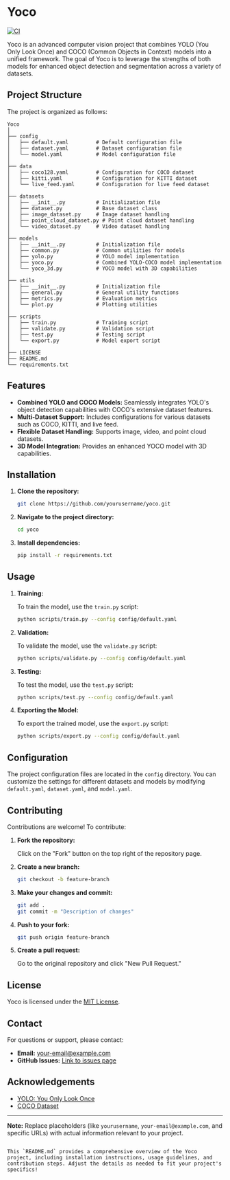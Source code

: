 # Yoco
[![CI](https://github.com/VishwamAI/Yoco/actions/workflows/ci.yml/badge.svg)](https://github.com/VishwamAI/Yoco/actions/workflows/ci.yml)

Yoco is an advanced computer vision project that combines YOLO (You Only Look Once) and COCO (Common Objects in Context) models into a unified framework. The goal of Yoco is to leverage the strengths of both models for enhanced object detection and segmentation across a variety of datasets.

## Project Structure

The project is organized as follows:

```
Yoco
│
├── config
│   ├── default.yaml         # Default configuration file
│   ├── dataset.yaml         # Dataset configuration file
│   └── model.yaml           # Model configuration file
│
├── data
│   ├── coco128.yaml         # Configuration for COCO dataset
│   ├── kitti.yaml           # Configuration for KITTI dataset
│   └── live_feed.yaml       # Configuration for live feed dataset
│
├── datasets
│   ├── __init__.py          # Initialization file
│   ├── dataset.py           # Base dataset class
│   ├── image_dataset.py     # Image dataset handling
│   ├── point_cloud_dataset.py # Point cloud dataset handling
│   └── video_dataset.py     # Video dataset handling
│
├── models
│   ├── __init__.py          # Initialization file
│   ├── common.py            # Common utilities for models
│   ├── yolo.py              # YOLO model implementation
│   ├── yoco.py              # Combined YOLO-COCO model implementation
│   └── yoco_3d.py           # YOCO model with 3D capabilities
│
├── utils
│   ├── __init__.py          # Initialization file
│   ├── general.py           # General utility functions
│   ├── metrics.py           # Evaluation metrics
│   └── plot.py              # Plotting utilities
│
├── scripts
│   ├── train.py             # Training script
│   ├── validate.py          # Validation script
│   ├── test.py              # Testing script
│   └── export.py            # Model export script
│
├── LICENSE
├── README.md
└── requirements.txt
```

## Features

- **Combined YOLO and COCO Models:** Seamlessly integrates YOLO's object detection capabilities with COCO's extensive dataset features.
- **Multi-Dataset Support:** Includes configurations for various datasets such as COCO, KITTI, and live feed.
- **Flexible Dataset Handling:** Supports image, video, and point cloud datasets.
- **3D Model Integration:** Provides an enhanced YOCO model with 3D capabilities.

## Installation

1. **Clone the repository:**

   ```bash
   git clone https://github.com/yourusername/yoco.git
   ```

2. **Navigate to the project directory:**

   ```bash
   cd yoco
   ```

3. **Install dependencies:**

   ```bash
   pip install -r requirements.txt
   ```

## Usage

1. **Training:**

   To train the model, use the `train.py` script:

   ```bash
   python scripts/train.py --config config/default.yaml
   ```

2. **Validation:**

   To validate the model, use the `validate.py` script:

   ```bash
   python scripts/validate.py --config config/default.yaml
   ```

3. **Testing:**

   To test the model, use the `test.py` script:

   ```bash
   python scripts/test.py --config config/default.yaml
   ```

4. **Exporting the Model:**

   To export the trained model, use the `export.py` script:

   ```bash
   python scripts/export.py --config config/default.yaml
   ```

## Configuration

The project configuration files are located in the `config` directory. You can customize the settings for different datasets and models by modifying `default.yaml`, `dataset.yaml`, and `model.yaml`.

## Contributing

Contributions are welcome! To contribute:

1. **Fork the repository:**

   Click on the "Fork" button on the top right of the repository page.

2. **Create a new branch:**

   ```bash
   git checkout -b feature-branch
   ```

3. **Make your changes and commit:**

   ```bash
   git add .
   git commit -m "Description of changes"
   ```

4. **Push to your fork:**

   ```bash
   git push origin feature-branch
   ```

5. **Create a pull request:**

   Go to the original repository and click "New Pull Request."

## License

Yoco is licensed under the [MIT License](LICENSE).

## Contact

For questions or support, please contact:

- **Email:** your-email@example.com
- **GitHub Issues:** [Link to issues page](https://github.com/yourusername/yoco/issues)

## Acknowledgements

- [YOLO: You Only Look Once](https://github.com/pjreddie/darknet)
- [COCO Dataset](https://cocodataset.org)

---

**Note:** Replace placeholders (like `yourusername`, `your-email@example.com`, and specific URLs) with actual information relevant to your project.
```

This `README.md` provides a comprehensive overview of the Yoco project, including installation instructions, usage guidelines, and contribution steps. Adjust the details as needed to fit your project's specifics!
